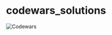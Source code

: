 # codewars_solutions
![Codewars](https://github.r2v.ch/codewars?user=alexeherron&hide_clan=true&top_languages=true&stroke=%23b362ff&theme=solarized_light)
